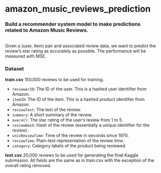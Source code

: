 # amazon_music_reviews_prediction
<h3> Build a recommender system model to make predictions related to Amazon Music Reviews. </h3>
<br>Given a (user, item) pair and associated review data, we want to predict the review’s star rating as accurately as possible. The performance will be measured with MSE. </br>
<h3> Dataset </h3>

**train.csv** 150,000 reviews to be used for training. 

* `reviewerID`: The ID of the user. This is a hashed user identifier from Amazon.
* `itemID`: The ID of the item. This is a hashed product identifier from Amazon.
* `reviewText`: The text of the review.
* `summary`: A short summary of the review.
* `overall`: The star rating of the user’s review from 1 to 5.
* `reviewHash`: Hash of the review (essentially a unique identifier for the review).
* `unixReviewTime`: Time of the review in seconds since 1970.
* `reviewTime`: Plain-text representation of the review time.
* `category`: Category labels of the product being reviewed.

**test.csv** 20,000 reviews to be used for generating the final Kaggle submission. All fields are the same as in train.csv with the exception of the overall rating removed.
